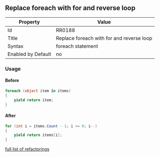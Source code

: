 ## Replace foreach with for and reverse loop

Property | Value
--- | --- 
Id | RR0188
Title | Replace foreach with for and reverse loop
Syntax | foreach statement
Enabled by Default | no

### Usage

#### Before

```csharp
foreach (object item in items)
{
	yield return item;
}

```

#### After

```csharp
for (int i = items.Count - 1; i >= 0; i--)
{
	yield return items[i];
}

```

[full list of refactorings](Refactorings.md)
